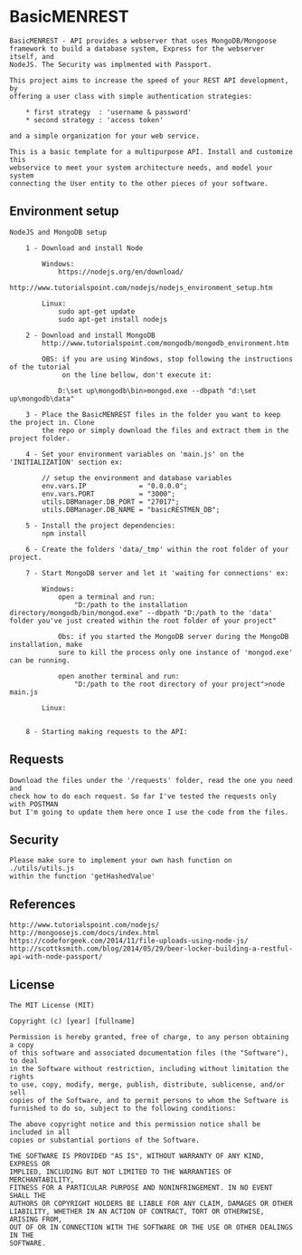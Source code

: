# BasicMENREST

    BasicMENREST - API provides a webserver that uses MongoDB/Mongoose 
    framework to build a database system, Express for the webserver itself, and 
    NodeJS. The Security was implmented with Passport.

    This project aims to increase the speed of your REST API development, by 
    offering a user class with simple authentication strategies:
        
        * first strategy  : 'username & password'
        * second strategy : 'access token'
        
    and a simple organization for your web service.

    This is a basic template for a multipurpose API. Install and customize this
    webservice to meet your system architecture needs, and model your system 
    connecting the User entity to the other pieces of your software.
    

## Environment setup

    NodeJS and MongoDB setup
    
        1 - Download and install Node
            
            Windows:
                https://nodejs.org/en/download/
                http://www.tutorialspoint.com/nodejs/nodejs_environment_setup.htm
        
            Linux:
                sudo apt-get update
                sudo apt-get install nodejs
        
        2 - Download and install MongoDB
            http://www.tutorialspoint.com/mongodb/mongodb_environment.htm
            
            OBS: if you are using Windows, stop following the instructions of the tutorial 
                 on the line bellow, don't execute it:
                 
                D:\set up\mongodb\bin>mongod.exe --dbpath "d:\set up\mongodb\data"
        
        3 - Place the BasicMENREST files in the folder you want to keep the project in. Clone 
            the repo or simply download the files and extract them in the project folder.
            
        4 - Set your environment variables on 'main.js' on the 'INITIALIZATION' section ex:
            
            // setup the environment and database variables
            env.vars.IP             = "0.0.0.0";  
            env.vars.PORT           = "3000";
            utils.DBManager.DB_PORT = "27017";
            utils.DBManager.DB_NAME = "basicRESTMEN_DB";
        
        5 - Install the project dependencies:
            npm install
        
        6 - Create the folders 'data/_tmp' within the root folder of your project.
           
        7 - Start MongoDB server and let it 'waiting for connections' ex:
            
            Windows:
                open a terminal and run:
                    "D:/path to the installation directory/mongodb/bin/mongod.exe" --dbpath "D:/path to the 'data' folder you've just created within the root folder of your project"
                
                Obs: if you started the MongoDB server during the MongoDB installation, make 
                sure to kill the process only one instance of 'mongod.exe' can be running.
                
                open another terminal and run:
                    "D:/path to the root directory of your project">node main.js
            
            Linux:
                
            
        8 - Starting making requests to the API:
    

## Requests

    Download the files under the '/requests' folder, read the one you need and 
    check how to do each request. So far I've tested the requests only with POSTMAN
    but I'm going to update them here once I use the code from the files.
    
    
## Security
    
    Please make sure to implement your own hash function on ./utils/utils.js 
    within the function 'getHashedValue'


## References
    http://www.tutorialspoint.com/nodejs/
    http://mongoosejs.com/docs/index.html
    https://codeforgeek.com/2014/11/file-uploads-using-node-js/
    http://scottksmith.com/blog/2014/05/29/beer-locker-building-a-restful-api-with-node-passport/


## License

    The MIT License (MIT)

    Copyright (c) [year] [fullname]
    
    Permission is hereby granted, free of charge, to any person obtaining a copy
    of this software and associated documentation files (the "Software"), to deal
    in the Software without restriction, including without limitation the rights
    to use, copy, modify, merge, publish, distribute, sublicense, and/or sell
    copies of the Software, and to permit persons to whom the Software is
    furnished to do so, subject to the following conditions:
    
    The above copyright notice and this permission notice shall be included in all
    copies or substantial portions of the Software.
    
    THE SOFTWARE IS PROVIDED "AS IS", WITHOUT WARRANTY OF ANY KIND, EXPRESS OR
    IMPLIED, INCLUDING BUT NOT LIMITED TO THE WARRANTIES OF MERCHANTABILITY,
    FITNESS FOR A PARTICULAR PURPOSE AND NONINFRINGEMENT. IN NO EVENT SHALL THE
    AUTHORS OR COPYRIGHT HOLDERS BE LIABLE FOR ANY CLAIM, DAMAGES OR OTHER
    LIABILITY, WHETHER IN AN ACTION OF CONTRACT, TORT OR OTHERWISE, ARISING FROM,
    OUT OF OR IN CONNECTION WITH THE SOFTWARE OR THE USE OR OTHER DEALINGS IN THE
    SOFTWARE.